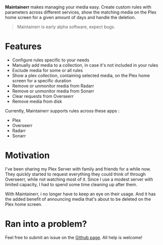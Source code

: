 <b>Maintainerr</b> makes managing your media easy. Create custom rules with parameters across different services, show the matching media on the Plex home screen for a given amount of days and handle the deletion.

> Maintainerr is early alpha software, expect bugs.

# Features
- Configure rules specific to your needs
- Manually add media to a collection, in case it's not included in your rules
- Exclude  media for some or all rules
- Show a plex collection, containing selected media, on the Plex home screen for a specific duration
- Remove or unmonitor media from Radarr
- Remove or unmonitor media from Sonarr
- Clear requests from Overseerr
- Remove media from disk

Currently, Maintainerr supports rules across these apps :

- Plex
- Overseerr
- Radarr
- Sonarr

# Motivation

I've been sharing my Plex Server with family and friends for a while now. They quickly started to request everything they could think of through Overseerr, while not watching most of it. Since I use a modest server with limited capacity, I had to spend some time cleaning up after them.

With Maintainerr, i no longer have to keep an eye on their usage. And it has the added benefit of announcing media that's about to be deleted on the Plex home screen.

# Ran into a problem?

Feel free to submit an issue on the [Github page](https://github.com/jorenn92/Maintainerr/issues). All help is welcome!